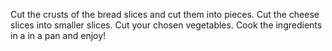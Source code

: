 Cut the crusts of the bread slices and cut them into pieces. Cut the cheese slices into smaller slices. Cut your chosen vegetables. Cook the ingredients in a in a pan and enjoy!